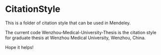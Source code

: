 # CitationStyle

This is a folder of citation style that can be used in Mendeley. 

The current code Wenzhou-Medical-University-Thesis is the citation style for graduate thesis at Wenzhou Medical University, Wenzhou, China. 

Hope it helps! 
